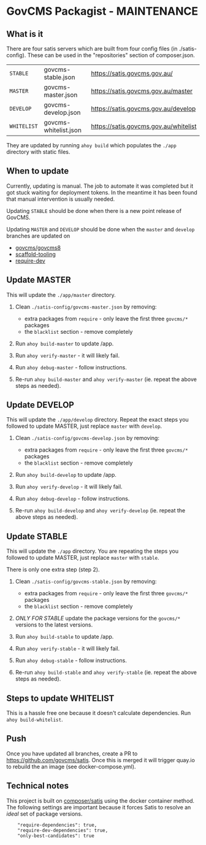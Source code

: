 # GovCMS Packagist - MAINTENANCE

## What is it

There are four satis servers which are built from four config files (in ./satis-config).
These can be used in the "repositories" section of composer.json.

|   |   |   |
| --- | --- | --- |
| `STABLE` | govcms-stable.json | https://satis.govcms.gov.au/ |
| `MASTER` | govcms-master.json | https://satis.govcms.gov.au/master |
| `DEVELOP` | govcms-develop.json | https://satis.govcms.gov.au/develop |
| `WHITELIST` | govcms-whitelist.json | https://satis.govcms.gov.au/whitelist |

They are updated by running `ahoy build` which populates the `./app` directory
with static files.

## When to update

Currently, updating is manual. The job to automate it was completed but it got stuck waiting
for deployment tokens. In the meantime it has been found that manual intervention is usually needed.

Updating `STABLE` should be done when there is a new point release of GovCMS.

Updating `MASTER` and `DEVELOP` should be done when the `master` and `develop`
branches are updated on
 * [govcms/govcms8](https://github.com/govCMS/govcms8)
 * [scaffold-tooling](https://github.com/govCMS/scaffold-tooling)
 * [require-dev](https://github.com/govCMS/require-dev)
  
## Update MASTER

This will update the `./app/master` directory.

1. Clean `./satis-config/govcms-master.json` by removing:

    * extra packages from `require` - only leave the first three `govcms/*` packages
    * the `blacklist` section - remove completely

2. Run `ahoy build-master` to update /app.

3. Run `ahoy verify-master` - it will likely fail.

4. Run `ahoy debug-master` - follow instructions.

5. Re-run `ahoy build-master` and `ahoy verify-master` (ie. repeat the above steps as needed).

## Update DEVELOP

This will update the `./app/develop` directory. Repeat the exact steps you followed to
update MASTER, just replace `master` with `develop`.

1. Clean `./satis-config/govcms-develop.json` by removing:

    * extra packages from `require` - only leave the first three `govcms/*` packages
    * the `blacklist` section - remove completely

2. Run `ahoy build-develop` to update /app.

3. Run `ahoy verify-develop` - it will likely fail.

4. Run `ahoy debug-develop` - follow instructions.

5. Re-run `ahoy build-develop` and `ahoy verify-develop` (ie. repeat the above steps as needed).

## Update STABLE

This will update the `./app` directory. You are repeating the steps you followed to
update MASTER, just replace `master` with `stable`.

There is only one extra step (step 2).


1. Clean `./satis-config/govcms-stable.json` by removing:

    * extra packages from `require` - only leave the first three `govcms/*` packages
    * the `blacklist` section - remove completely

2. *ONLY FOR STABLE* update the package versions for the `govcms/*` versions to the latest versions.

3. Run `ahoy build-stable` to update /app.

4. Run `ahoy verify-stable` - it will likely fail.

5. Run `ahoy debug-stable` - follow instructions.

6. Re-run `ahoy build-stable` and `ahoy verify-stable` (ie. repeat the above steps as needed).

## Steps to update WHITELIST

This is a hassle free one because it doesn't calculate dependencies. Run `ahoy build-whitelist`.

## Push

Once you have updated all branches, create a PR to https://github.com/govcms/satis. Once this is merged it will trigger
quay.io to rebuild the an image (see docker-compose.yml).

## Technical notes

This project is built on [composer/satis](https://github.com/composer/satis) using the
docker container method. The following settings are important because it forces Satis
to resolve an *ideal* set of package versions.

```
    "require-dependencies": true,
    "require-dev-dependencies": true,
    "only-best-candidates": true
```
